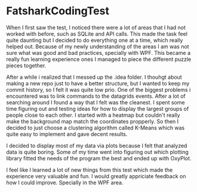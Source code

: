 # FatsharkCodingTest

When I first saw the test, I noticed there were a lot of areas that I had not worked with before, such as SQLite and API calls.
This made the task feel quite daunting but I decided to do everything one at a time, which really helped out.
Because of my newly understanding of the areas I am was not sure what was good and bad practices, specially with WPF.
This became a really fun learning experience ones I managed to piece the different puzzle pieces together.


After a while i realized that I messed up the .idea folder. I thouhgt about making a new repo just to have a better structure, but I wanted to keep my commit history, so I felt it was quite low prio.
One of the biggest problems i encountered was to link commands to the datagrids events. After a lot of searching around I found a way that I felt was the cleanest.
I spent some time figuring out and testing ideas for how to display the largest groups of people close to each other. I started with a heatmap but couldn't really make the background map match the coordinates propperly.
So then I decided to just choose a clustering algorithm called K-Means which was quite easy to implement and gave decent results. 

I decided to display most of my data via plots because I felt that analyzed data is quite boring. Some of my time went into figuring out which plotting library fitted the needs of the program the best and ended up with OxyPlot.

I feel like I learned a lot of new things from this test which made the experience very valuable and fun.
I would greatly appriciate feedback on how I could improve. Specially in the WPF area.

